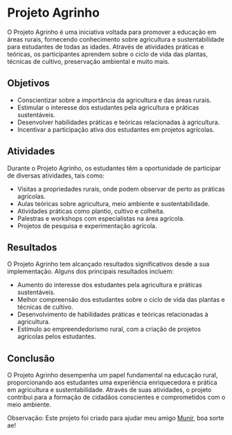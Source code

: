 # Projeto Agrinho
O Projeto Agrinho é uma iniciativa voltada para promover a educação em áreas rurais, fornecendo conhecimento sobre agricultura e sustentabilidade para estudantes de todas as idades. Através de atividades práticas e teóricas, os participantes aprendem sobre o ciclo de vida das plantas, técnicas de cultivo, preservação ambiental e muito mais.

## Objetivos

- Conscientizar sobre a importância da agricultura e das áreas rurais.
- Estimular o interesse dos estudantes pela agricultura e práticas sustentáveis.
- Desenvolver habilidades práticas e teóricas relacionadas à agricultura.
- Incentivar a participação ativa dos estudantes em projetos agrícolas.

## Atividades

Durante o Projeto Agrinho, os estudantes têm a oportunidade de participar de diversas atividades, tais como:

- Visitas a propriedades rurais, onde podem observar de perto as práticas agrícolas.
- Aulas teóricas sobre agricultura, meio ambiente e sustentabilidade.
- Atividades práticas como plantio, cultivo e colheita.
- Palestras e workshops com especialistas na área agrícola.
- Projetos de pesquisa e experimentação agrícola.

## Resultados

O Projeto Agrinho tem alcançado resultados significativos desde a sua implementação. Alguns dos principais resultados incluem:

- Aumento do interesse dos estudantes pela agricultura e práticas sustentáveis.
- Melhor compreensão dos estudantes sobre o ciclo de vida das plantas e técnicas de cultivo.
- Desenvolvimento de habilidades práticas e teóricas relacionadas à agricultura.
- Estímulo ao empreendedorismo rural, com a criação de projetos agrícolas pelos estudantes.

## Conclusão

O Projeto Agrinho desempenha um papel fundamental na educação rural, proporcionando aos estudantes uma experiência enriquecedora e prática em agricultura e sustentabilidade. Através de suas atividades, o projeto contribui para a formação de cidadãos conscientes e comprometidos com o meio ambiente.

Observação: Este projeto foi criado para ajudar meu amigo [Munir](#), boa sorte ae!
